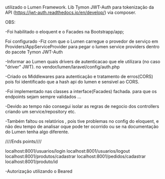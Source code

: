 utilizado o Lumen Framework.
Lib Tymon JWT-Auth para tokenização da API (https://jwt-auth.readthedocs.io/en/develop/) via composer.

OBS:

-Foi habilitado o eloquent e o Facades
na Bootstrapp/app;

Foi configurado 
-Fiz com que o Lumen carregue o provedor de serviço em  Providers/AppServiceProvider
para pegar o lumen service providers dentro do pacote Tymon JWT-Auth 

-Informar ao Lumen quais drivers de autenticacao que ele utilizara (no caso "driver" JWT).
no vendor/lumen/laravel/config/auth.php

-Criado os Middlewares para autenticação e tratamento de erros(CORS) pois foi identificado que a hash api do lumen e sensivel ao CORS.

-Foi implementado nas classes a interface(Facades) fachada. para que os endpoints sejam sempre validados ...

-Devido ao tempo não consegui isolar as regras de negocio dos controllers criando um service/repository etc.

-Também faltou os relatórios , pois tive problemas no config do eloquent, e não deu tempo de analisar oque pode ter ocorrido ou se na documentação do Lumen tenha algo diferente.


////Ends points////

localhost:8001/usuarios/login
localhost:8001/usuarios/logout
localhost:8001/produtos/cadastrar
localhost:8001/pedidos/cadastrar
localhost:8001/produto/id


-Autorização utilizando o Beared











